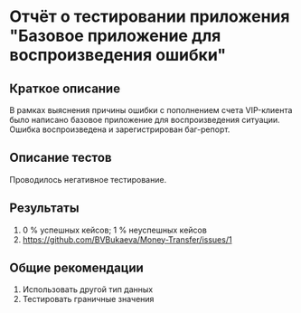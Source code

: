 # Отчёт о тестировании приложения "Базовое приложение для воспроизведения ошибки"

## Краткое описание

В рамках выяснения причины ошибки с пополнением счета VIP-клиента было написано базовое приложение для воспроизведения ситуации.
Ошибка воспроизведена и зарегистрирован баг-репорт.


## Описание тестов

Проводилось негативное тестирование.

## Результаты

1. 0 % успешных кейсов; 1 % неуспешных кейсов
2. https://github.com/BVBukaeva/Money-Transfer/issues/1

## Общие рекомендации

1. Использовать другой тип данных
2. Тестировать граничные значения



